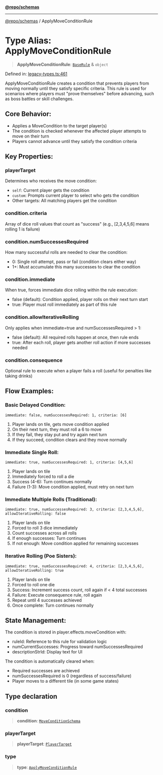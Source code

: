 [**@repo/schemas**](../README.md)

***

[@repo/schemas](../README.md) / ApplyMoveConditionRule

# Type Alias: ApplyMoveConditionRule

> **ApplyMoveConditionRule**: [`BaseRule`](BaseRule.md) & `object`

Defined in: [legacy-types.ts:461](https://github.com/alexqguo/drinking-board-game-v3/blob/15932662279983c0f0b2a6fa59ef653227975f0d/packages/schemas/src/legacy-types.ts#L461)

ApplyMoveConditionRule creates a condition that prevents players from moving normally until they satisfy specific criteria.
This rule is used for scenarios where players must "prove themselves" before advancing, such as boss battles or skill challenges.

## Core Behavior:
- Applies a MoveCondition to the target player(s)
- The condition is checked whenever the affected player attempts to move on their turn
- Players cannot advance until they satisfy the condition criteria

## Key Properties:

### playerTarget
Determines who receives the move condition:
- `self`: Current player gets the condition
- `custom`: Prompts current player to select who gets the condition
- Other targets: All matching players get the condition

### condition.criteria
Array of dice roll values that count as "success" (e.g., [2,3,4,5,6] means rolling 1 is failure)

### condition.numSuccessesRequired
How many successful rolls are needed to clear the condition:
- 0: Single roll attempt, pass or fail (condition clears either way)
- 1+: Must accumulate this many successes to clear the condition

### condition.immediate
When true, forces immediate dice rolling within the rule execution:
- false (default): Condition applied, player rolls on their next turn start
- true: Player must roll immediately as part of this rule

### condition.allowIterativeRolling
Only applies when immediate=true and numSuccessesRequired > 1:
- false (default): All required rolls happen at once, then rule ends
- true: After each roll, player gets another roll action if more successes needed

### condition.consequence
Optional rule to execute when a player fails a roll (useful for penalties like taking drinks)

## Flow Examples:

### Basic Delayed Condition:
```
immediate: false, numSuccessesRequired: 1, criteria: [6]
```
1. Player lands on tile, gets move condition applied
2. On their next turn, they must roll a 6 to move
3. If they fail, they stay put and try again next turn
4. If they succeed, condition clears and they move normally

### Immediate Single Roll:
```
immediate: true, numSuccessesRequired: 1, criteria: [4,5,6]
```
1. Player lands on tile
2. Immediately forced to roll a die
3. Success (4-6): Turn continues normally
4. Failure (1-3): Move condition applied, must retry on next turn

### Immediate Multiple Rolls (Traditional):
```
immediate: true, numSuccessesRequired: 3, criteria: [2,3,4,5,6], allowIterativeRolling: false
```
1. Player lands on tile
2. Forced to roll 3 dice immediately
3. Count successes across all rolls
4. If enough successes: Turn continues
5. If not enough: Move condition applied for remaining successes

### Iterative Rolling (Poe Sisters):
```
immediate: true, numSuccessesRequired: 4, criteria: [2,3,4,5,6], allowIterativeRolling: true
```
1. Player lands on tile
2. Forced to roll one die
3. Success: Increment success count, roll again if < 4 total successes
4. Failure: Execute consequence rule, roll again
5. Repeat until 4 successes achieved
6. Once complete: Turn continues normally

## State Management:
The condition is stored in player.effects.moveCondition with:
- ruleId: Reference to this rule for validation logic
- numCurrentSuccesses: Progress toward numSuccessesRequired
- descriptionStrId: Display text for UI

The condition is automatically cleared when:
- Required successes are achieved
- numSuccessesRequired is 0 (regardless of success/failure)
- Player moves to a different tile (in some game states)

## Type declaration

### condition

> **condition**: [`MoveConditionSchema`](../interfaces/MoveConditionSchema.md)

### playerTarget

> **playerTarget**: [`PlayerTarget`](PlayerTarget.md)

### type

> **type**: [`ApplyMoveConditionRule`](../enumerations/RuleType.md#applymoveconditionrule)

